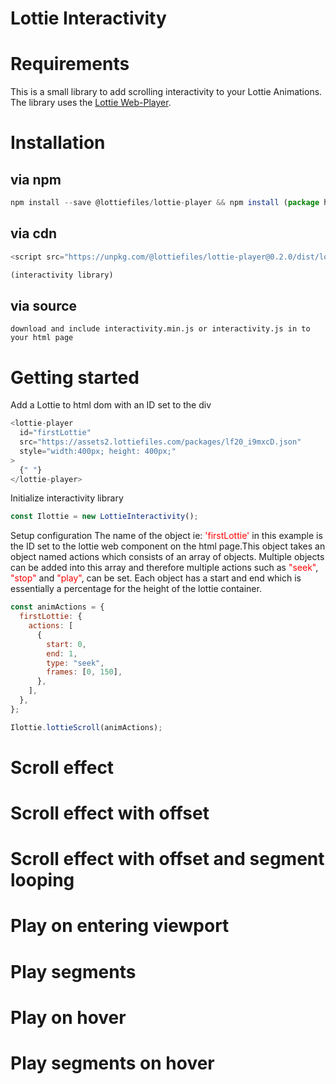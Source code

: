 # Lottie Interactivity

# Requirements

This is a small library to add scrolling interactivity to your Lottie Animations.
The library uses the [Lottie Web-Player](https://www.lottiefiles.com/web-player).

# Installation

## via npm

```javascript
npm install --save @lottiefiles/lottie-player && npm install (package here)
```

## via cdn

```javascript
<script src="https://unpkg.com/@lottiefiles/lottie-player@0.2.0/dist/lottie-player.js"></script>
```

```javascript
(interactivity library)
```

## via source

`download and include interactivity.min.js or interactivity.js in to your html page`

# Getting started

Add a Lottie to html dom with an ID set to the div

```javascript
<lottie-player
  id="firstLottie"
  src="https://assets2.lottiefiles.com/packages/lf20_i9mxcD.json"
  style="width:400px; height: 400px;"
>
  {" "}
</lottie-player>
```

Initialize interactivity library

```javascript
const Ilottie = new LottieInteractivity();
```

Setup configuration
The name of the object ie: <span style="color: red;">'firstLottie'</span> in this example is the ID set to the lottie web component on the html page.This object takes an object named actions which consists of an array of objects. Multiple objects can be added into this array and therefore multiple actions such as <span style="color: red;">"seek"</span>, <span style="color: red;">"stop"</span> and <span style="color: red;">"play"</span>, can be set. Each object has a start and end which is essentially a percentage for the height of the lottie container.

```javascript
const animActions = {
  firstLottie: {
    actions: [
      {
        start: 0,
        end: 1,
        type: "seek",
        frames: [0, 150],
      },
    ],
  },
};
```

```javascript
Ilottie.lottieScroll(animActions);
```

# Scroll effect

# Scroll effect with offset

# Scroll effect with offset and segment looping

# Play on entering viewport

# Play segments

# Play on hover

# Play segments on hover

